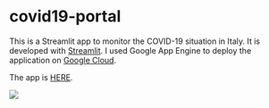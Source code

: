 # covid19-portal
This is a Streamlit app to monitor the COVID-19 situation in Italy.
It is developed with [Streamlit](https://www.streamlit.io/). I used Google App Engine to deploy the application on [Google Cloud](https://cloud.google.com/).

The app is [HERE](https://covid19-dashboard-it.appspot.com/).

[<img src="https://github.com/francesconazzaro/covid19-portal/blob/master/resources/covid19-hires.gif">](https://covid19-portal.herokuapp.com/)
